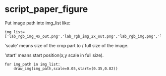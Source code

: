 # script_paper_figure

Put image path into img_list like:
```
img_list=['lab_rgb_img_4x_out.png','lab_rgb_img_2x_out.png','lab_rgb_img.png','lab_rgb_img_denoise.png']
```
'scale' means size of the crop part to / full size of the image.

'start' means start position(x,y scale in full size).
```
for img_path in img_list:
    draw_img(img_path,scale=0.05,start=(0.35,0.82))
```
